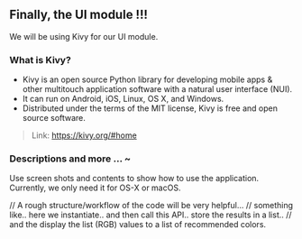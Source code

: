 ## Finally, the UI module !!!

We will be using Kivy for our UI module. 

### What is Kivy? 

- Kivy is an open source Python library for developing mobile apps & other multitouch application software with a natural user interface (NUI).
- It can run on Android, iOS, Linux, OS X, and Windows. 
- Distributed under the terms of the MIT license, Kivy is free and open source software.

> Link: https://kivy.org/#home

### Descriptions and more ... ~


Use screen shots and contents to show how to use the application. 
Currently, we only need it for OS-X or macOS.


// A rough structure/workflow of the code will be very helpful...
// something like.. here we instantiate.. and then call this API.. store the results in a list..
// and the display the list (RGB) values to a list of recommended colors. 
